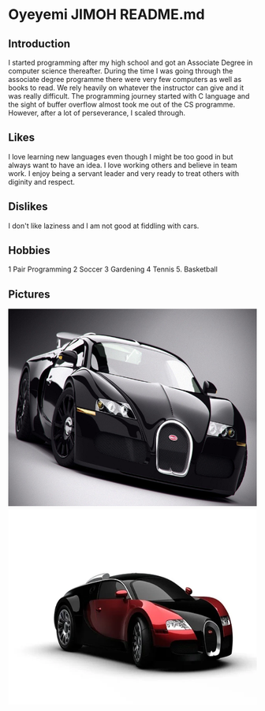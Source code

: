 # Oyeyemi JIMOH README.md

## Introduction
I started programming after my high school and got an Associate Degree in computer science thereafter. During the time I was going through the associate degree programme there were very few computers as well as books to read. We rely heavily on whatever the instructor can give and it was really difficult. The programming journey started with C language and the sight of buffer overflow almost took me out of the CS programme. However, after a lot of perseverance, I scaled through.

## Likes
I love learning new languages even though I might be too good in but always want to have an idea. I love working others and believe in team work. I enjoy being a servant leader and very ready to treat others with diginity and respect.

## Dislikes
I don't like laziness and I am not good at fiddling with cars.

## Hobbies

1 Pair Programming
2 Soccer
3 Gardening
4 Tennis
5. Basketball


## Pictures

<img src="images/car37.jpg" height=400 /></a>
<img src="images/car640.jpg" height=400 /></a>